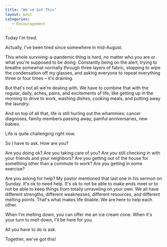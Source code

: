```yaml
---
title: "We've Got This"
layout: post
categories:
   - Encouragement
---
```


Today I&#39;m tired.

Actually, I&#39;ve been tired since somewhere in mid-August.

This whole surviving-a-pandemic thing is hard, no matter who you are or what you&#39;re supposed to be doing. Constantly being on the alert, trying to breathe somewhat normally through three layers of fabric, stopping to wipe the condensation off my glasses, and asking everyone to repeat everything three or four times – it&#39;s draining.

But that&#39;s not all we&#39;re dealing with. We have to combine that with the regular, daily, aches, pains, and excitements of life, like getting up in the morning to drive to work, washing dishes, cooking meals, and putting away the laundry.

And on top of all that, life is still hurling out the whammies: cancer diagnoses, family members passing away, painful anniversaries, new babies.

Life is quite challenging right now.

So I have to ask. How are you?

Are you doing ok? Are you taking care of you? Are you still checking in with your friends and your neighbors? Are you getting out of the house for something other than a commute to work? Are you getting in some exercise?

Are you asking for help? My pastor mentioned that last one in his sermon on Sunday. It&#39;s ok to need help. It&#39;s ok to not be able to make ends meet or to not be able to keep things from totally unraveling on your own. We all have different strengths, different weaknesses, different resources, and different melting points. That&#39;s what makes life doable. We are here to help each other.

When I&#39;m melting down, you can offer me an ice cream cone. When it&#39;s your turn to melt down, I&#39;ll be here for you.

All you have to do is ask.

Together, we&#39;ve got this!
